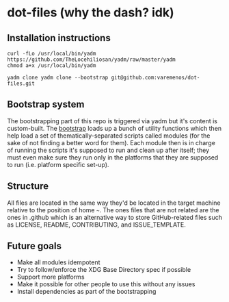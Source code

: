 # dot-files (why the dash? idk)

## Installation instructions

```shell
curl -fLo /usr/local/bin/yadm https://github.com/TheLocehiliosan/yadm/raw/master/yadm
chmod a+x /usr/local/bin/yadm

yadm clone yadm clone --bootstrap git@github.com:varemenos/dot-files.git
```

## Bootstrap system

The bootstrapping part of this repo is triggered via yadm but it's content is custom-built.
The [bootstrap](/blob/master/.config/yadm/bootstrap) loads up a bunch of utility functions which then help load a set of thematically-separated scripts called modules (for the sake of not finding a better word for them). Each module then is in charge of running the scripts it's supposed to run and clean up after itself; they must even make sure they run only in the platforms that they are supposed to run (i.e. platform specific set-up).

## Structure

All files are located in the same way they'd be located in the target machine relative to the position of home `~`.
The ones files that are not related are the ones in .github which is an alternative way to store GitHub-related files such as LICENSE, README, CONTRIBUTING, and ISSUE_TEMPLATE.

## Future goals

* Make all modules idempotent
* Try to follow/enforce the XDG Base Directory spec if possible
* Support more platforms
* Make it possible for other people to use this without any issues
* Install dependencies as part of the bootstrapping
